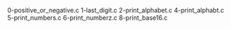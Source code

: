 0-positive_or_negative.c
1-last_digit.c
2-print_alphabet.c
4-print_alphabt.c
5-print_numbers.c
6-print_numberz.c
8-print_base16.c
